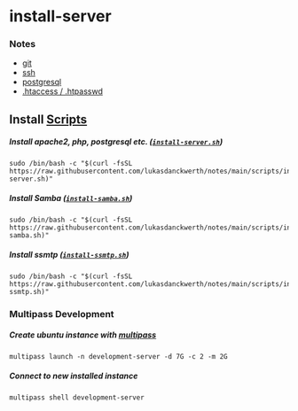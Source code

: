 # install-server

### Notes

- [git](https://github.com/lukasdanckwerth/notes/blob/main/notes/git.md)
- [ssh](https://github.com/lukasdanckwerth/notes/blob/main/notes/ssh.md)
- [postgresql](https://github.com/lukasdanckwerth/notes/blob/main/notes/postgresql.md)
- [.htaccess / .htpasswd](https://github.com/lukasdanckwerth/notes/blob/main/notes/htaccess-htpasswd.md)

## Install [Scripts](https://github.com/lukasdanckwerth/notes/blob/main/scripts)

##### Install apache2, php, postgresql etc. ([`install-server.sh`](https://github.com/lukasdanckwerth/notes/blob/main/scripts/install-server.sh))

```shell
sudo /bin/bash -c "$(curl -fsSL https://raw.githubusercontent.com/lukasdanckwerth/notes/main/scripts/install-server.sh)"
```

##### Install Samba ([`install-samba.sh`](https://github.com/lukasdanckwerth/notes/blob/main/scripts/install-samba.sh))

```shell
sudo /bin/bash -c "$(curl -fsSL https://raw.githubusercontent.com/lukasdanckwerth/notes/main/scripts/install-samba.sh)"
```

##### Install ssmtp ([`install-ssmtp.sh`](https://github.com/lukasdanckwerth/notes/blob/main/scripts/install-ssmtp.sh))

```shell
sudo /bin/bash -c "$(curl -fsSL https://raw.githubusercontent.com/lukasdanckwerth/notes/main/scripts/install-ssmtp.sh)"
```

### Multipass Development

##### Create ubuntu instance with [multipass](https://multipass.run)

```shell
multipass launch -n development-server -d 7G -c 2 -m 2G
```

##### Connect to new installed instance

```shell
multipass shell development-server
```
